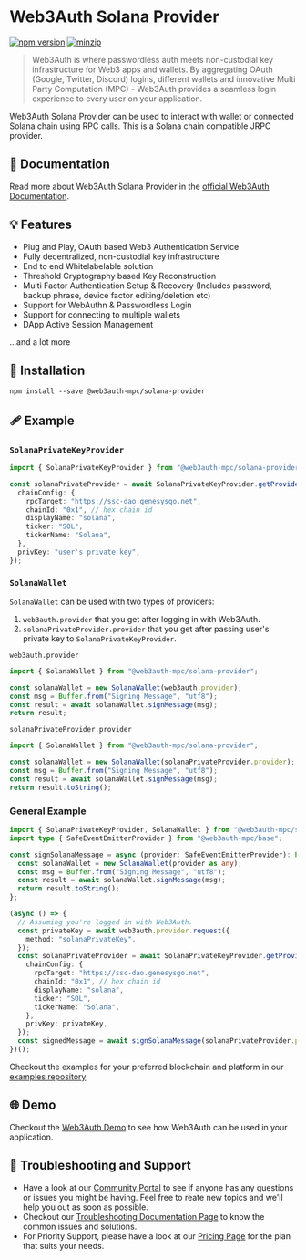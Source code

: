 # Web3Auth Solana Provider

[![npm version](https://img.shields.io/npm/v/@web3auth-mpc/solana-provider?label=%22%22)](https://www.npmjs.com/package/@web3auth-mpc/solana-provider/v/latest)
[![minzip](https://img.shields.io/bundlephobia/minzip/@web3auth-mpc/solana-provider?label=%22%22)](https://bundlephobia.com/result?p=@web3auth-mpc/solana-provider@latest)

> Web3Auth is where passwordless auth meets non-custodial key infrastructure for Web3 apps and wallets. By aggregating OAuth (Google, Twitter, Discord) logins, different wallets and innovative Multi Party Computation (MPC) - Web3Auth provides a seamless login experience to every user on your application.

Web3Auth Solana Provider can be used to interact with wallet or connected Solana chain using RPC calls. This is a Solana chain compatible JRPC provider.

## 📖 Documentation

Read more about Web3Auth Solana Provider in the [official Web3Auth Documentation](https://web3auth.io/docs/sdk/web/providers/solana#getting-a-provider-from-any-secp256k1-private-key).

## 💡 Features
- Plug and Play, OAuth based Web3 Authentication Service
- Fully decentralized, non-custodial key infrastructure
- End to end Whitelabelable solution
- Threshold Cryptography based Key Reconstruction
- Multi Factor Authentication Setup & Recovery (Includes password, backup phrase, device factor editing/deletion etc)
- Support for WebAuthn & Passwordless Login
- Support for connecting to multiple wallets
- DApp Active Session Management

...and a lot more

## 🔗 Installation

```shell
npm install --save @web3auth-mpc/solana-provider
```

## 🩹 Example

### `SolanaPrivateKeyProvider`

```ts
import { SolanaPrivateKeyProvider } from "@web3auth-mpc/solana-provider";

const solanaPrivateProvider = await SolanaPrivateKeyProvider.getProviderInstance({
  chainConfig: {
    rpcTarget: "https://ssc-dao.genesysgo.net",
    chainId: "0x1", // hex chain id
    displayName: "solana",
    ticker: "SOL",
    tickerName: "Solana",
  },
  privKey: "user's private key",
});
```

### `SolanaWallet`

`SolanaWallet` can be used with two types of providers:

1. `web3auth.provider` that you get after logging in with Web3Auth.
2. `solanaPrivateProvider.provider` that you get after passing user's private key to `SolanaPrivateKeyProvider`.

`web3auth.provider`

```ts
import { SolanaWallet } from "@web3auth-mpc/solana-provider";

const solanaWallet = new SolanaWallet(web3auth.provider);
const msg = Buffer.from("Signing Message", "utf8");
const result = await solanaWallet.signMessage(msg);
return result;
```

`solanaPrivateProvider.provider`

```ts
import { SolanaWallet } from "@web3auth-mpc/solana-provider";

const solanaWallet = new SolanaWallet(solanaPrivateProvider.provider);
const msg = Buffer.from("Signing Message", "utf8");
const result = await solanaWallet.signMessage(msg);
return result.toString();
```

### General Example

```ts
import { SolanaPrivateKeyProvider, SolanaWallet } from "@web3auth-mpc/solana-provider";
import type { SafeEventEmitterProvider } from "@web3auth-mpc/base";

const signSolanaMessage = async (provider: SafeEventEmitterProvider): Promise<string> => {
  const solanaWallet = new SolanaWallet(provider as any);
  const msg = Buffer.from("Signing Message", "utf8");
  const result = await solanaWallet.signMessage(msg);
  return result.toString();
};

(async () => {
  // Assuming you're logged in with Web3Auth.
  const privateKey = await web3auth.provider.request({
    method: "solanaPrivateKey",
  });
  const solanaPrivateProvider = await SolanaPrivateKeyProvider.getProviderInstance({
    chainConfig: {
      rpcTarget: "https://ssc-dao.genesysgo.net",
      chainId: "0x1", // hex chain id
      displayName: "solana",
      ticker: "SOL",
      tickerName: "Solana",
    },
    privKey: privateKey,
  });
  const signedMessage = await signSolanaMessage(solanaPrivateProvider.provider);
})();
```

Checkout the examples for your preferred blockchain and platform in our [examples repository](https://github.com/Web3Auth/examples/)

## 🌐 Demo

Checkout the [Web3Auth Demo](https://demo-app.web3auth.io/) to see how Web3Auth can be used in your application.

## 💬 Troubleshooting and Support

- Have a look at our [Community Portal](https://community.web3auth.io/) to see if anyone has any questions or issues you might be having. Feel free to reate new topics and we'll help you out as soon as possible.
- Checkout our [Troubleshooting Documentation Page](https://web3auth.io/docs/troubleshooting) to know the common issues and solutions.
- For Priority Support, please have a look at our [Pricing Page](https://web3auth.io/pricing.html) for the plan that suits your needs.
